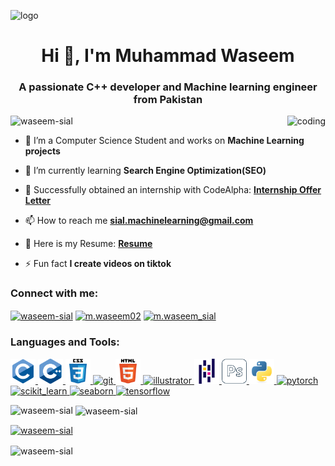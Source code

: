 ![logo](https://github.com/waseem-sial/waseem-sial/blob/main/Github%20Banner.png)
<h1 align="center">Hi 👋, I'm Muhammad Waseem</h1>
<h3 align="center">A passionate C++ developer and Machine learning engineer from Pakistan</h3>
<img align="right" alt="coding" widht="400" src="https://qph.cf2.quoracdn.net/main-qimg-270b7e36080565f95736692774b60b24">

<p align="left"> <img src="https://komarev.com/ghpvc/?username=waseem-sial&label=Profile%20views&color=0e75b6&style=flat" alt="waseem-sial" /> </p>


- 🔭 I’m a Computer Science Student and works on **Machine Learning projects**

- 🌱 I’m currently learning **Search Engine Optimization(SEO)**

- 🤝 Successfully obtained an internship with CodeAlpha: **[Internship Offer Letter](CodeAlphaMLletter.pdf)**

- 📫 How to reach me **sial.machinelearning@gmail.com**

- 📄 Here is my Resume: **[Resume](Waseem-Resume.pdf)**

- ⚡ Fun fact **I create videos on tiktok**

<h3 align="left">Connect with me:</h3>
<p align="left">
<a href="https://linkedin.com/in/waseem-sial" target="blank"><img align="center" src="https://raw.githubusercontent.com/rahuldkjain/github-profile-readme-generator/master/src/images/icons/Social/linked-in-alt.svg" alt="waseem-sial" height="30" width="40" /></a>
<a href="https://fb.com/m.waseem02" target="blank"><img align="center" src="https://raw.githubusercontent.com/rahuldkjain/github-profile-readme-generator/master/src/images/icons/Social/facebook.svg" alt="m.waseem02" height="30" width="40" /></a>
<a href="https://instagram.com/m.waseem_sial" target="blank"><img align="center" src="https://raw.githubusercontent.com/rahuldkjain/github-profile-readme-generator/master/src/images/icons/Social/instagram.svg" alt="m.waseem_sial" height="30" width="40" /></a>
</p>

<h3 align="left">Languages and Tools:</h3>
<p align="left"> <a href="https://www.cprogramming.com/" target="_blank" rel="noreferrer"> <img src="https://raw.githubusercontent.com/devicons/devicon/master/icons/c/c-original.svg" alt="c" width="40" height="40"/> </a> <a href="https://www.w3schools.com/cpp/" target="_blank" rel="noreferrer"> <img src="https://raw.githubusercontent.com/devicons/devicon/master/icons/cplusplus/cplusplus-original.svg" alt="cplusplus" width="40" height="40"/> </a> <a href="https://www.w3schools.com/css/" target="_blank" rel="noreferrer"> <img src="https://raw.githubusercontent.com/devicons/devicon/master/icons/css3/css3-original-wordmark.svg" alt="css3" width="40" height="40"/> </a> <a href="https://git-scm.com/" target="_blank" rel="noreferrer"> <img src="https://www.vectorlogo.zone/logos/git-scm/git-scm-icon.svg" alt="git" width="40" height="40"/> </a> <a href="https://www.w3.org/html/" target="_blank" rel="noreferrer"> <img src="https://raw.githubusercontent.com/devicons/devicon/master/icons/html5/html5-original-wordmark.svg" alt="html5" width="40" height="40"/> </a> <a href="https://www.adobe.com/in/products/illustrator.html" target="_blank" rel="noreferrer"> <img src="https://www.vectorlogo.zone/logos/adobe_illustrator/adobe_illustrator-icon.svg" alt="illustrator" width="40" height="40"/> </a> <a href="https://pandas.pydata.org/" target="_blank" rel="noreferrer"> <img src="https://raw.githubusercontent.com/devicons/devicon/2ae2a900d2f041da66e950e4d48052658d850630/icons/pandas/pandas-original.svg" alt="pandas" width="40" height="40"/> </a> <a href="https://www.photoshop.com/en" target="_blank" rel="noreferrer"> <img src="https://raw.githubusercontent.com/devicons/devicon/master/icons/photoshop/photoshop-line.svg" alt="photoshop" width="40" height="40"/> </a> <a href="https://www.python.org" target="_blank" rel="noreferrer"> <img src="https://raw.githubusercontent.com/devicons/devicon/master/icons/python/python-original.svg" alt="python" width="40" height="40"/> </a> <a href="https://pytorch.org/" target="_blank" rel="noreferrer"> <img src="https://www.vectorlogo.zone/logos/pytorch/pytorch-icon.svg" alt="pytorch" width="40" height="40"/> </a> <a href="https://scikit-learn.org/" target="_blank" rel="noreferrer"> <img src="https://upload.wikimedia.org/wikipedia/commons/0/05/Scikit_learn_logo_small.svg" alt="scikit_learn" width="40" height="40"/> </a> <a href="https://seaborn.pydata.org/" target="_blank" rel="noreferrer"> <img src="https://seaborn.pydata.org/_images/logo-mark-lightbg.svg" alt="seaborn" width="40" height="40"/> </a> <a href="https://www.tensorflow.org" target="_blank" rel="noreferrer"> <img src="https://www.vectorlogo.zone/logos/tensorflow/tensorflow-icon.svg" alt="tensorflow" width="40" height="40"/> </a> </p>

<p><img align="left" src="https://github-readme-stats.vercel.app/api/top-langs?username=waseem-sial&show_icons=true&locale=en&layout=compact" alt="waseem-sial" /></p>

<p>&nbsp;<img align="center" src="https://github-readme-stats.vercel.app/api?username=waseem-sial&show_icons=true&locale=en" alt="waseem-sial" /></p>
<p align="left"> <a href="https://github.com/ryo-ma/github-profile-trophy"><img src="https://github-profile-trophy.vercel.app/?username=waseem-sial" alt="waseem-sial" /></a> </p>
<p><img align="center" src="https://github-readme-streak-stats.herokuapp.com/?user=waseem-sial&" alt="waseem-sial" /></p>
